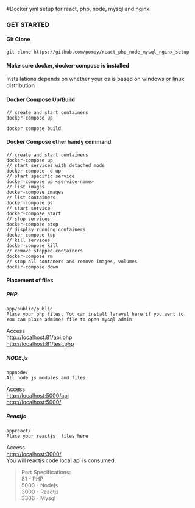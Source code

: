 #Docker yml setup for react, php, node, mysql and nginx 

### GET STARTED

#### Git Clone
```
git clone https://github.com/pompy/react_php_node_mysql_nginx_setup
```
#### Make sure docker, docker-compose is installed
Installations depends on whether your os is based on windows or linux distribution

#### Docker Compose Up/Build

```
// create and start containers
docker-compose up

docker-compose build
```

#### Docker Compose other handy command

```
// create and start containers
docker-compose up
// start services with detached mode
docker-compose -d up
// start specific service
docker-compose up <service-name>
// list images
docker-compose images
// list containers
docker-compose ps
// start service
docker-compose start
// stop services
docker-compose stop
// display running containers
docker-compose top
// kill services
docker-compose kill
// remove stopped containers
docker-compose rm
// stop all contaners and remove images, volumes
docker-compose down
```

#### Placement of files

##### PHP
```
app/public/public
Place your php files. You can install laravel here if you want to.
You can place adminer file to open mysql admin.
```
Access   
<http://localhost:81/api.php>   
<http://localhost:81/test.php>   


##### NODE.js
```
appnode/
All node js modules and files
```

Access   
<http://localhost:5000/api>   
<http://localhost:5000/>   

##### Reactjs
```
appreact/
Place your reactjs  files here
```

Access   
<http://localhost:3000/>   
You will reactjs code local api is consumed.   

>   Port Specifications:   
>   81 - PHP   
>   5000 - Nodejs   
>   3000 - Reactjs   
>   3306 - Mysql   
